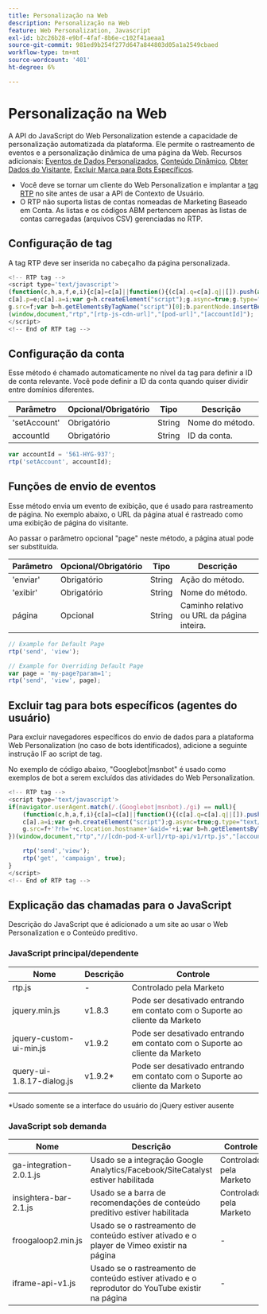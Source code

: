 ```yaml
---
title: Personalização na Web
description: Personalização na Web
feature: Web Personalization, Javascript
exl-id: b2c26b28-e9bf-4faf-8b6e-c102f41aeaa1
source-git-commit: 981ed9b254f277d647a844803d05a1a2549cbaed
workflow-type: tm+mt
source-wordcount: '401'
ht-degree: 6%

---
```


# Personalização na Web

A API do JavaScript do Web Personalization estende a capacidade de personalização automatizada da plataforma. Ele permite o rastreamento de eventos e a personalização dinâmica de uma página da Web. Recursos adicionais: [Eventos de Dados Personalizados](custom-data-events.md), [Conteúdo Dinâmico](web-personalization.md), [Obter Dados do Visitante](get-visitor-data.md), [Excluir Marca para Bots Específicos](#exclude_tag_for_specific_bots).

- Você deve se tornar um cliente do Web Personalization e implantar a [tag RTP](https://experienceleague.adobe.com/pt-br/docs/marketo/using/product-docs/web-personalization/rtp-tag-implementation/deploy-the-rtp-javascript) no site antes de usar a API de Contexto de Usuário.
- O RTP não suporta listas de contas nomeadas de Marketing Baseado em Conta. As listas e os códigos ABM pertencem apenas às listas de contas carregadas (arquivos CSV) gerenciadas no RTP.

## Configuração de tag

A tag RTP deve ser inserida no cabeçalho da página personalizada.

```javascript
<!-- RTP tag -->
<script type='text/javascript'>
(function(c,h,a,f,e,i){c[a]=c[a]||function(){(c[a].q=c[a].q||[]).push(arguments)};
c[a].p=e;c[a].a=i;var g=h.createElement("script");g.async=true;g.type="text/javascript";
g.src=f;var b=h.getElementsByTagName("script")[0];b.parentNode.insertBefore(g,b)})
(window,document,"rtp","[rtp-js-cdn-url]","[pod-url]","[accountId]");
</script>
<!-- End of RTP tag -->
```

## Configuração da conta

Esse método é chamado automaticamente no nível da tag para definir a ID de conta relevante. Você pode definir a ID da conta quando quiser dividir entre domínios diferentes.

| Parâmetro | Opcional/Obrigatório | Tipo | Descrição |
|--------------|-------------------|--------|--------------|
| &#39;setAccount&#39; | Obrigatório | String | Nome do método. |
| accountId | Obrigatório | String | ID da conta. |


```javascript
var accountId = '561-HYG-937';
rtp('setAccount', accountId);
```

## Funções de envio de eventos

Esse método envia um evento de exibição, que é usado para rastreamento de página. No exemplo abaixo, o URL da página atual é rastreado como uma exibição de página do visitante.

Ao passar o parâmetro opcional &quot;page&quot; neste método, a página atual pode ser substituída.

| Parâmetro | Opcional/Obrigatório | Tipo | Descrição |
|-----------|-------------------|--------|---------------------------------|
| &#39;enviar&#39; | Obrigatório | String | Ação do método. |
| &#39;exibir&#39; | Obrigatório | String | Nome do método. |
| página | Opcional | String | Caminho relativo ou URL da página inteira. |


```javascript
// Example for Default Page
rtp('send', 'view');

// Example for Overriding Default Page
var page = 'my-page?param=1';
rtp('send', 'view', page);
```

## Excluir tag para bots específicos (agentes do usuário)

Para excluir navegadores específicos do envio de dados para a plataforma Web Personalization (no caso de bots identificados), adicione a seguinte instrução IF ao script de tag.

No exemplo de código abaixo, &quot;Googlebot|msnbot&quot; é usado como exemplos de bot a serem excluídos das atividades do Web Personalization.

```javascript
<!-- RTP tag -->
<script type='text/javascript'>
if(navigator.userAgent.match(/.(Googlebot|msnbot)./gi) == null){
    (function(c,h,a,f,i){c[a]=c[a]||function(){(c[a].q=c[a].q||[]).push(arguments)};
    c[a].a=i;var g=h.createElement("script");g.async=true;g.type="text/javascript";
    g.src=f+'?rh='+c.location.hostname+'&aid='+i;var b=h.getElementsByTagName("script")[0];b.parentNode.insertBefore(g,b);
})(window,document,"rtp","//[cdn-pod-X-url]/rtp-api/v1/rtp.js","[accountId]");

    rtp('send','view');
    rtp('get', 'campaign', true);
}
</script>
<!-- End of RTP tag -->
```

## Explicação das chamadas para o JavaScript

Descrição do JavaScript que é adicionado a um site ao usar o Web Personalization e o Conteúdo preditivo.

### JavaScript principal/dependente

| Nome | Descrição | Controle |
|---------------------------|-------------|--------------------------------------------------------|
| rtp.js | - | Controlado pela Marketo |
| jquery.min.js | v1.8.3 | Pode ser desativado entrando em contato com o Suporte ao cliente da Marketo |
| jquery-custom-ui-min.js | v1.9.2 | Pode ser desativado entrando em contato com o Suporte ao cliente da Marketo |
| query-ui-1.8.17-dialog.js | v1.9.2* | Pode ser desativado entrando em contato com o Suporte ao cliente da Marketo |


*Usado somente se a interface do usuário do jQuery estiver ausente

### JavaScript sob demanda

| Nome | Descrição | Controle |
|-------------------------|-----------------------------------------------------------------------|-----------------------|
| ga-integration-2.0.1.js | Usado se a integração Google Analytics/Facebook/SiteCatalyst estiver habilitada | Controlado pela Marketo |
| insightera-bar-2.1.js | Usado se a barra de recomendações de conteúdo preditivo estiver habilitada | Controlado pela Marketo |
| froogaloop2.min.js | Usado se o rastreamento de conteúdo estiver ativado e o player de Vimeo existir na página | - |
| iframe-api-v1.js | Usado se o rastreamento de conteúdo estiver ativado e o reprodutor do YouTube existir na página | - |

